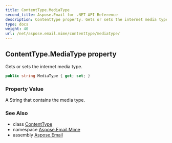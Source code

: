 ```yaml
---
title: ContentType.MediaType
second_title: Aspose.Email for .NET API Reference
description: ContentType property. Gets or sets the internet media type
type: docs
weight: 40
url: /net/aspose.email.mime/contenttype/mediatype/
---
```

## ContentType.MediaType property

Gets or sets the internet media type.

```csharp
public string MediaType { get; set; }
```

### Property Value

A String that contains the media type.

### See Also

* class [ContentType](../)
* namespace [Aspose.Email.Mime](../../contenttype/)
* assembly [Aspose.Email](../../../)


